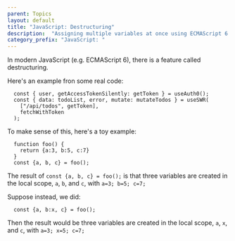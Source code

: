 ```yaml
---
parent: Topics
layout: default
title: "JavaScript: Destructuring"
description:  "Assigning multiple variables at once using ECMAScript 6 destructuring"
category_prefix: "JavaScript: "
---
```


In modern JavaScript (e.g. ECMAScript 6), there is a feature called destructuring.

Here's an example fron some real code:

```
  const { user, getAccessTokenSilently: getToken } = useAuth0();
  const { data: todoList, error, mutate: mutateTodos } = useSWR(
    ["/api/todos", getToken],
    fetchWithToken
  );
```

To make sense of this, here's a toy example:

```
  function foo() {
    return {a:3, b:5, c:7}
  }
  const {a, b, c} = foo();
```

The result of `const {a, b, c} = foo();` is that three variables are created in the local scope, `a`, `b`, and `c`, with `a=3; b=5; c=7;`

Suppose instead, we did:
```
  const {a, b:x, c} = foo();
```

Then the result would be three variables are created in the local scope, `a`, `x`, and `c`, with `a=3; x=5; c=7;`

